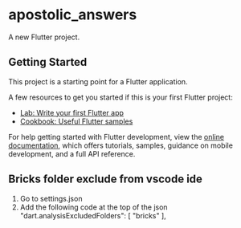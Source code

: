# apostolic_answers

A new Flutter project.

## Getting Started

This project is a starting point for a Flutter application.

A few resources to get you started if this is your first Flutter project:

- [Lab: Write your first Flutter app](https://docs.flutter.dev/get-started/codelab)
- [Cookbook: Useful Flutter samples](https://docs.flutter.dev/cookbook)

For help getting started with Flutter development, view the
[online documentation](https://docs.flutter.dev/), which offers tutorials,
samples, guidance on mobile development, and a full API reference.

## Bricks folder exclude from vscode ide
1. Go to settings.json
2. Add the following code at the top of the json
    "dart.analysisExcludedFolders": [
        "bricks"
    ],